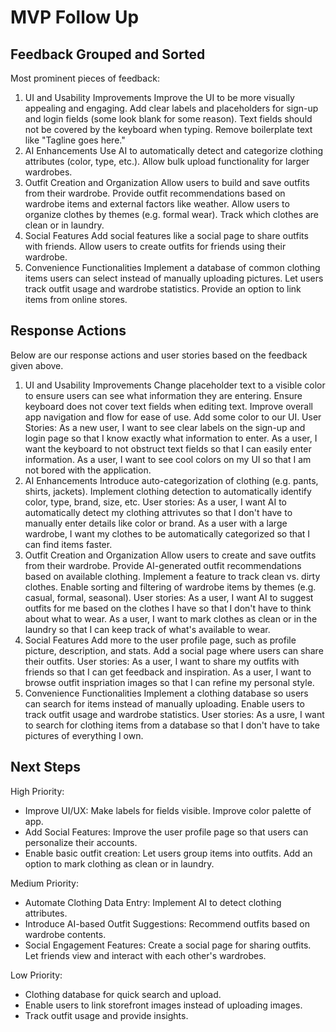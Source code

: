 # MVP Follow Up

## Feedback Grouped and Sorted

Most prominent pieces of feedback:

1. UI and Usability Improvements
   Improve the UI to be more visually appealing and engaging. Add clear labels and placeholders for sign-up and login fields (some look blank for some reason). Text fields should not be covered by the keyboard when typing. Remove boilerplate text like "Tagline goes here."
2. AI Enhancements
   Use AI to automatically detect and categorize clothing attributes (color, type, etc.). Allow bulk upload functionality for larger wardrobes.
3. Outfit Creation and Organization
   Allow users to build and save outfits from their wardrobe. Provide outfit recommendations based on wardrobe items and external factors like weather. Allow users to organize clothes by themes (e.g. formal wear). Track which clothes are clean or in laundry.
4. Social Features
   Add social features like a social page to share outfits with friends. Allow users to create outfits for friends using their wardrobe.
5. Convenience Functionalities
   Implement a database of common clothing items users can select instead of manually uploading pictures. Let users track outfit usage and wardrobe statistics. Provide an option to link items from online stores.

## Response Actions

Below are our response actions and user stories based on the feedback given above.

1. UI and Usability Improvements
   Change placeholder text to a visible color to ensure users can see what information they are entering. Ensure keyboard does not cover text fields when editing text. Improve overall app navigation and flow for ease of use. Add some color to our UI.
   User Stories: As a new user, I want to see clear labels on the sign-up and login page so that I know exactly what information to enter. As a user, I want the keyboard to not obstruct text fields so that I can easily enter information. As a user, I want to see cool colors on my UI so that I am not bored with the application.
2. AI Enhancements
   Introduce auto-categorization of clothing (e.g. pants, shirts, jackets). Implement clothing detection to automatically identify color, type, brand, size, etc.
   User stories: As a user, I want AI to automatically detect my clothing attrivutes so that I don't have to manually enter details like color or brand. As a user with a large wardrobe, I want my clothes to be automatically categorized so that I can find items faster.
3. Outfit Creation and Organization
   Allow users to create and save outfits from their wardrobe. Provide AI-generated outfit recommendations based on available clothing. Implement a feature to track clean vs. dirty clothes. Enable sorting and filtering of wardrobe items by themes (e.g. casual, formal, seasonal).
   User stories: As a user, I want AI to suggest outfits for me based on the clothes I have so that I don't have to think about what to wear. As a user, I want to mark clothes as clean or in the laundry so that I can keep track of what's available to wear.
4. Social Features
   Add more to the user profile page, such as profile picture, description, and stats. Add a social page where users can share their outfits.
   User stories: As a user, I want to share my outfits with friends so that I can get feedback and inspiration. As a user, I want to browse outfit inspriation images so that I can refine my personal style.
5. Convenience Functionalities
   Implement a clothing database so users can search for items instead of manually uploading. Enable users to track outfit usage and wardrobe statistics.
   User stories: As a usre, I want to search for clothing items from a database so that I don't have to take pictures of everything I own.

## Next Steps

High Priority:

- Improve UI/UX: Make labels for fields visible. Improve color palette of app.
- Add Social Features: Improve the user profile page so that users can personalize their accounts.
- Enable basic outfit creation: Let users group items into outfits. Add an option to mark clothing as clean or in laundry.

Medium Priority:

- Automate Clothing Data Entry: Implement AI to detect clothing attributes.
- Introduce AI-based Outfit Suggestions: Recommend outfits based on wardrobe contents.
- Social Engagement Features: Create a social page for sharing outfits. Let friends view and interact with each other's wardrobes.

Low Priority:

- Clothing database for quick search and upload.
- Enable users to link storefront images instead of uploading images.
- Track outfit usage and provide insights.
